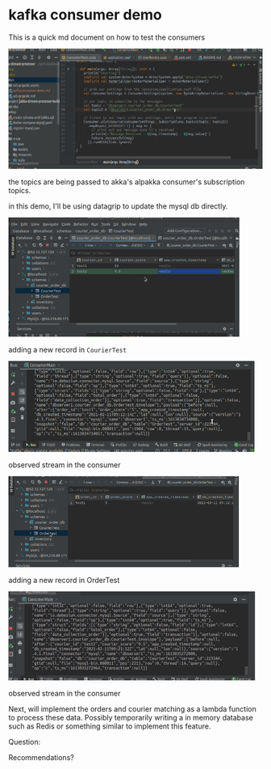 # kafka consumer demo

This is a quick md document on how to test the consumers

![kafka-consumer-demo-1](kafka-consumer-demo.assets/kafka-consumer-demo-1.gif)

the topics are being passed to akka's alpakka consumer's subscription topics.

in this demo, I'll be using datagrip to update the mysql db directly.

![kafka-consumer-demo-2](kafka-consumer-demo.assets/kafka-consumer-demo-2.gif)

adding a new record in `CourierTest`

![kafka-consumer-demo-3](kafka-consumer-demo.assets/kafka-consumer-demo-3.gif)

observed stream in the consumer

![kafka-consumer-demo-4](kafka-consumer-demo.assets/kafka-consumer-demo-4.gif)

adding a new record in OrderTest

![kafka-consumer-demo-5](kafka-consumer-demo.assets/kafka-consumer-demo-5.gif)

observed stream in the consumer



Next, will implement the orders and courier matching as a lambda function to process these data. Possibly temporarily writing a in memory database such as Redis or something similar to implement this feature. 

Question: 

Recommendations?